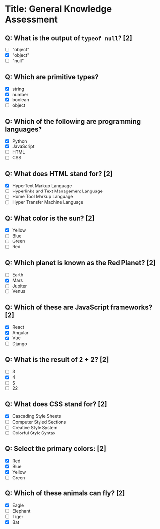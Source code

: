 # Title: General Knowledge Assessment

## Q: What is the output of `typeof null`? [2]
- [ ] "object"
- [x] "object"
- [ ] "null"

## Q: Which are primitive types?
- [x] string
- [x] number
- [x] boolean
- [ ] object

## Q: Which of the following are programming languages?
- [x] Python
- [x] JavaScript
- [ ] HTML
- [ ] CSS

## Q: What does HTML stand for? [2]
- [x] HyperText Markup Language
- [ ] Hyperlinks and Text Management Language
- [ ] Home Tool Markup Language
- [ ] Hyper Transfer Machine Language

## Q: What color is the sun? [2]
- [x] Yellow
- [ ] Blue
- [ ] Green
- [ ] Red

## Q: Which planet is known as the Red Planet? [2]
- [ ] Earth
- [x] Mars
- [ ] Jupiter
- [ ] Venus

## Q: Which of these are JavaScript frameworks? [2]
- [x] React
- [x] Angular
- [x] Vue
- [ ] Django

## Q: What is the result of 2 + 2? [2]
- [ ] 3
- [x] 4
- [ ] 5
- [ ] 22

## Q: What does CSS stand for? [2]
- [x] Cascading Style Sheets
- [ ] Computer Styled Sections
- [ ] Creative Style System
- [ ] Colorful Style Syntax

## Q: Select the primary colors: [2]
- [x] Red
- [x] Blue
- [x] Yellow
- [ ] Green

## Q: Which of these animals can fly? [2]
- [x] Eagle
- [ ] Elephant
- [ ] Tiger
- [x] Bat
